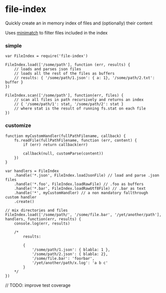 # file-index

Quickly create an in memory index of files and (optionally) their content

Uses [minimatch](https://github.com/isaacs/minimatch) to filter files included in the index

### simple
```
var FileIndex = require('file-index')

FileIndex.load(['/some/path'], function (err, results) {
	// loads and parses json files
	// loads all the rest of the files as buffers
	// results: { '/some/path/1.json': { a: 1}, '/some/path/2.txt': buffer }
})

FileIndex.scan(['/some/path'], function(err, files) {
	// scan all files in path recursively and returns an index
	// { '/some/path/1': stat, '/some/path/2': stat }
	// where stat is the result of running fs.stat on each file
})
```

### customize
```
function myCustomHandler(fullPathFilename, callback) {
	fs.readFile(fullPathFilename, function (err, content) {
		if (err) return callback(err)

		callback(null, customParse(content))
	})	
}

var handlers = FileIndex	
	.handle('*.json', FileIndex.loadJsonFile) // load and parse .json files	
	.handle('*.foo', FileIndex.loadRawFile)	// .foo as buffers
	.handle('*.bar', FileIndex.loadRawUtf8File) // .bar as text
	.handle('*', myCustomHandler) // a non mandatory fallthrough custom handler
	.create()

// mix directories and files
FileIndex.load(['/some/path/', '/some/file.bar', '/yet/another/path'], handlers, function(err, results) {
	console.log(err, results)

	/* 
		results:
		
		{
			'/some/path/1.json': { blabla: 1 },
			'/some/path/2.json': { blabla: 2},
			'/some/file.bar': 'foorbar',
			'/yet/another/path/x.log': 'a b c'
		}
	*/
})
```

// TODO: improve test coverage
